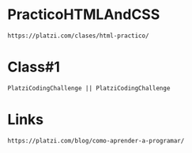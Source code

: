 # PracticoHTMLAndCSS
    https://platzi.com/clases/html-practico/
# Class#1
    PlatziCodingChallenge || PlatziCodingChallenge

# Links
    https://platzi.com/blog/como-aprender-a-programar/
